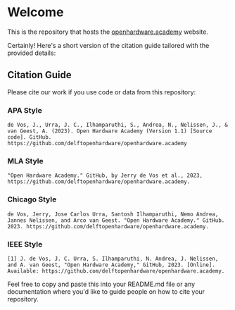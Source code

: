 # Welcome
This is the repository that hosts the [openhardware.academy](https://openhardware.academy) website.

Certainly! Here's a short version of the citation guide tailored with the provided details:

## Citation Guide

Please cite our work if you use code or data from this repository:

### APA Style

```plaintext
de Vos, J., Urra, J. C., Ilhamparuthi, S., Andrea, N., Nelissen, J., & van Geest, A. (2023). Open Hardware Academy (Version 1.1) [Source code]. GitHub. https://github.com/delftopenhardware/openhardware.academy
```

### MLA Style

```plaintext
"Open Hardware Academy." GitHub, by Jerry de Vos et al., 2023, https://github.com/delftopenhardware/openhardware.academy.
```

### Chicago Style

```plaintext
de Vos, Jerry, Jose Carlos Urra, Santosh Ilhamparuthi, Nemo Andrea, Jannes Nelissen, and Arco van Geest. "Open Hardware Academy." GitHub. 2023. https://github.com/delftopenhardware/openhardware.academy.
```

### IEEE Style

```plaintext
[1] J. de Vos, J. C. Urra, S. Ilhamparuthi, N. Andrea, J. Nelissen, and A. van Geest, "Open Hardware Academy," GitHub, 2023. [Online]. Available: https://github.com/delftopenhardware/openhardware.academy.
```

Feel free to copy and paste this into your README.md file or any documentation where you'd like to guide people on how to cite your repository.
